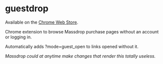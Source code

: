 guestdrop
=========
Available on the [Chrome Web Store](https://chrome.google.com/webstore/detail/guestdrop/ackkhnnaaahnjfamaeagmllhhkekcgil).

Chrome extension to browse Massdrop purchase pages without an account or logging in.

Automatically adds ?mode=guest_open to links opened without it.

_Massdrop could at anytime make changes that render this totally useless._




